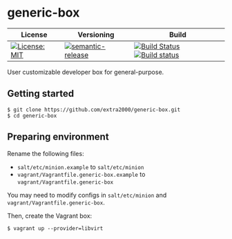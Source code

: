# generic-box

| License | Versioning | Build |
| ------- | ---------- | ----- |
| [![License: MIT](https://img.shields.io/badge/License-MIT-yellow.svg)](https://opensource.org/licenses/MIT) | [![semantic-release](https://img.shields.io/badge/%20%20%F0%9F%93%A6%F0%9F%9A%80-semantic--release-e10079.svg)](https://github.com/semantic-release/semantic-release) | [![Build Status](https://travis-ci.com/extra2000/generic-box.svg?branch=master)](https://travis-ci.com/extra2000/generic-box) [![Build status](https://ci.appveyor.com/api/projects/status/vjocnhar8uvvykbe/branch/master?svg=true)](https://ci.appveyor.com/project/nikAizuddin/generic-box/branch/master) |

User customizable developer box for general-purpose.


## Getting started

```
$ git clone https://github.com/extra2000/generic-box.git
$ cd generic-box
```


## Preparing environment

Rename the following files:
* `salt/etc/minion.example` to `salt/etc/minion`
* `vagrant/Vagrantfile.generic-box.example` to `vagrant/Vagrantfile.generic-box`

You may need to modify configs in `salt/etc/minion` and `vagrant/Vagrantfile.generic-box`.

Then, create the Vagrant box:
```
$ vagrant up --provider=libvirt
```
